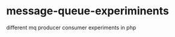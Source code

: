 message-queue-experiminents
===========================

different mq producer consumer experiments in php
